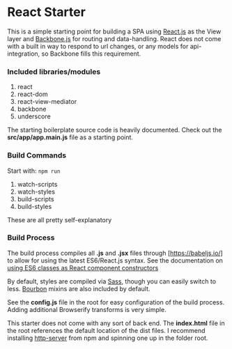 # React Starter

This is a simple starting point for building a SPA using
[React.js](https://facebook.github.io/react/docs/getting-started.html)
as the View layer and
[Backbone.js](http://backbonejs.org/)
for routing and data-handling. React does not come with a built in way to
respond to url changes, or any models for api-integration, so Backbone fills
this requirement.

### Included libraries/modules

1. react
2. react-dom
3. react-view-mediator
4. backbone
5. underscore

The starting boilerplate source code is heavily documented. Check
out the **src/app/app.main.js** file as a starting point.

### Build Commands
Start with: `npm run`

1. watch-scripts
2. watch-styles
3. build-scripts
4. build-styles

These are all pretty self-explanatory

### Build Process

The build process compiles all **.js** and **.jsx** files through [https://babeljs.io/] to
allow for using the latest ES6/React.js syntax. See the documentation on
[using ES6 classes as React component constructors](https://facebook.github.io/react/docs/reusable-components.html#es6-classes)

By default, styles are compiled via [Sass](http://sass-lang.com/), though you can easily switch
to less. [Bourbon](http://bourbon.io/) mixins are also included by default.

See the **config.js** file in the root for easy configuration of the build process.
Adding additional Browserify transforms is very simple.

This starter does not come with any sort of back end. The **index.html** file in the root references
the default location of the dist files. I recommend installing
[http-server](https://www.npmjs.com/package/http-server)
from npm and spinning one up in the folder root.
